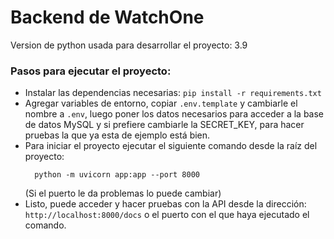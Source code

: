 # Backend de WatchOne
Version de python usada para desarrollar el proyecto: 3.9

### Pasos para ejecutar el proyecto:
- Instalar las dependencias necesarias: ``` pip install -r requirements.txt ```
- Agregar variables de entorno, copiar ```.env.template``` y cambiarle el nombre a ```.env```, luego poner los datos necesarios para acceder a la base de datos MySQL y si prefiere cambiarle la SECRET_KEY, para hacer pruebas la que ya esta de ejemplo está bien.
- Para iniciar el proyecto ejecutar el siguiente comando desde la raíz del proyecto:
  ```
    python -m uvicorn app:app --port 8000
  ```
  (Si el puerto le da problemas lo puede cambiar)
- Listo, puede acceder y hacer pruebas con la API desde la dirección: ``` http://localhost:8000/docs ``` o el puerto con el que haya ejecutado el comando.